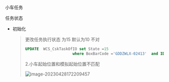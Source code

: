 小车任务

任务状态

- 初始化

  > 更改任务执行状态 为15   默认为10  不对
  >
  > ```sql
  > UPDATE  WCS_CskTaskOfIO set State =15 
  > 					 where BoxBarCode ='GDDZWLX-02413'  and ID =419569
  > ```
  >
  > 2.小车起始位置和模拟起始位置不匹配
  >
  > ![image-20230428172209457](D:\documents\computer\computer\docs\public\assets\image-20230428172209457.png)